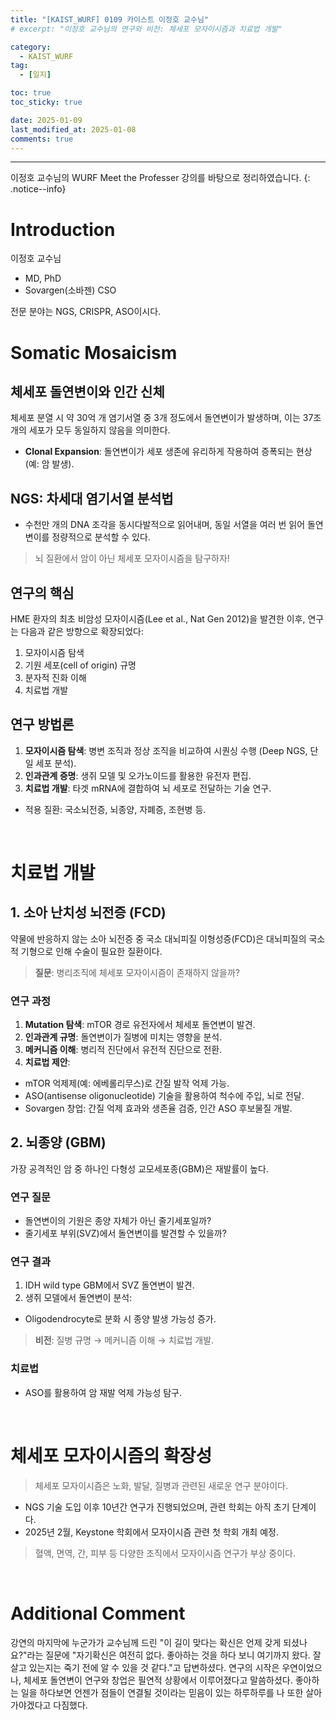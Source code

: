 ```yaml
---
title: "[KAIST_WURF] 0109 카이스트 이정호 교수님"  
# excerpt: "이정호 교수님의 연구와 비전: 체세포 모자이시즘과 치료법 개발"  

category:  
  - KAIST_WURF  
tag:  
  - [일지]  

toc: true  
toc_sticky: true  

date: 2025-01-09  
last_modified_at: 2025-01-08  
comments: true  
---
```


---
이정호 교수님의 WURF Meet the Professer 강의를 바탕으로 정리하였습니다.
{: .notice--info} 
# Introduction
이정호 교수님  
- MD, PhD  
- Sovargen(소바젠) CSO  

전문 분야는 NGS, CRISPR, ASO이시다.  

# Somatic Mosaicism  
## 체세포 돌연변이와 인간 신체  

체세포 분열 시 약 30억 개 염기서열 중 3개 정도에서 돌연변이가 발생하며, 이는 37조 개의 세포가 모두 동일하지 않음을 의미한다.  
- **Clonal Expansion**: 돌연변이가 세포 생존에 유리하게 작용하여 증폭되는 현상 (예: 암 발생).  

## NGS: 차세대 염기서열 분석법  
- 수천만 개의 DNA 조각을 동시다발적으로 읽어내며, 동일 서열을 여러 번 읽어 돌연변이를 정량적으로 분석할 수 있다.  

> 뇌 질환에서 암이 아닌 체세포 모자이시즘을 탐구하자!  

## 연구의 핵심  
HME 환자의 최초 비암성 모자이시즘(Lee et al., Nat Gen 2012)을 발견한 이후, 연구는 다음과 같은 방향으로 확장되었다:  
1. 모자이시즘 탐색  
2. 기원 세포(cell of origin) 규명  
3. 분자적 진화 이해  
4. 치료법 개발  

## 연구 방법론  
1. **모자이시즘 탐색**: 병변 조직과 정상 조직을 비교하여 시퀀싱 수행 (Deep NGS, 단일 세포 분석).  
2. **인과관계 증명**: 생쥐 모델 및 오가노이드를 활용한 유전자 편집.  
3. **치료법 개발**: 타겟 mRNA에 결합하여 뇌 세포로 전달하는 기술 연구.  
  - 적용 질환: 국소뇌전증, 뇌종양, 자폐증, 조현병 등.  

<br>  

# 치료법 개발  
## 1. 소아 난치성 뇌전증 (FCD)  
약물에 반응하지 않는 소아 뇌전증 중 국소 대뇌피질 이형성증(FCD)은 대뇌피질의 국소적 기형으로 인해 수술이 필요한 질환이다.  

> **질문**: 병리조직에 체세포 모자이시즘이 존재하지 않을까?  

### 연구 과정  
1. **Mutation 탐색**: mTOR 경로 유전자에서 체세포 돌연변이 발견.  
2. **인과관계 규명**: 돌연변이가 질병에 미치는 영향을 분석.  
3. **메커니즘 이해**: 병리적 진단에서 유전적 진단으로 전환.  
4. **치료법 제안**:  
  - mTOR 억제제(예: 에베롤리무스)로 간질 발작 억제 가능.  
  - ASO(antisense oligonucleotide) 기술을 활용하여 척수에 주입, 뇌로 전달.  
  - Sovargen 창업: 간질 억제 효과와 생존율 검증, 인간 ASO 후보물질 개발.  

## 2. 뇌종양 (GBM)  
가장 공격적인 암 중 하나인 다형성 교모세포종(GBM)은 재발률이 높다.  

### 연구 질문  
- 돌연변이의 기원은 종양 자체가 아닌 줄기세포일까?  
- 줄기세포 부위(SVZ)에서 돌연변이를 발견할 수 있을까?  

### 연구 결과  
1. IDH wild type GBM에서 SVZ 돌연변이 발견.  
2. 생쥐 모델에서 돌연변이 분석:  
  - Oligodendrocyte로 분화 시 종양 발생 가능성 증가.  

> **비전**: 질병 규명 → 메커니즘 이해 → 치료법 개발.  

### 치료법  
- ASO를 활용하여 암 재발 억제 가능성 탐구.  

<br>  

# 체세포 모자이시즘의 확장성  
> 체세포 모자이시즘은 노화, 발달, 질병과 관련된 새로운 연구 분야이다.  

- NGS 기술 도입 이후 10년간 연구가 진행되었으며, 관련 학회는 아직 초기 단계이다.  
- 2025년 2월, Keystone 학회에서 모자이시즘 관련 첫 학회 개최 예정.  

> 혈액, 면역, 간, 피부 등 다양한 조직에서 모자이시즘 연구가 부상 중이다.  

<br>  

# Additional Comment
강연의 마지막에 누군가가 교수님께 드린 "이 길이 맞다는 확신은 언제 갖게 되셨나요?"라는 질문에 "자기확신은 여전히 없다. 좋아하는 것을 하다 보니 여기까지 왔다. 잘 살고 있는지는 죽기 전에 알 수 있을 것 같다."고 답변하셨다. 연구의 시작은 우연이었으나, 체세포 돌연변이 연구와 창업은 필연적 상황에서 이루어졌다고 말씀하셨다. 
좋아하는 일을 하다보면 언젠가 점들이 연결될 것이라는 믿음이 있는 하루하루를 나 또한 살아가야겠다고 다짐했다.

